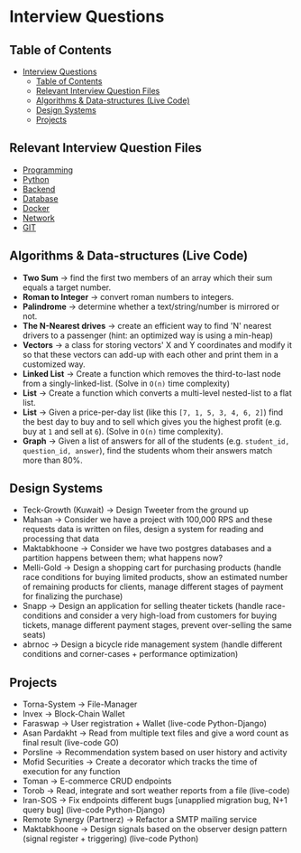 # Interview Questions

## Table of Contents

- [Interview Questions](#interview-questions)
  - [Table of Contents](#table-of-contents)
  - [Relevant Interview Question Files](#relevant-interview-question-files)
  - [Algorithms \& Data-structures (Live Code)](#algorithms--data-structures-live-code)
  - [Design Systems](#design-systems)
  - [Projects](#projects)

## Relevant Interview Question Files

- [Programming ](programming.md)
- [Python](python.md)
- [Backend](backend.md)
- [Database](database.md)
- [Docker](docker.md)
- [Network](network.md)
- [GIT](git.md)

## Algorithms & Data-structures (Live Code)

- **Two Sum** -> find the first two members of an array which their sum equals a target number.
- **Roman to Integer** -> convert roman numbers to integers.
- **Palindrome** -> determine whether a text/string/number is mirrored or not.
- **The N-Nearest drives** -> create an efficient way to find 'N' nearest drivers to a passenger (hint: an optimized way is using a min-heap)
- **Vectors** -> a class for storing vectors' X and Y coordinates and modify it so that these vectors can add-up with each other and print them in a customized way.
- **Linked List** -> Create a function which removes the third-to-last node from a singly-linked-list. (Solve in `O(n)` time complexity)
- **List** -> Create a function which converts a multi-level nested-list to a flat list.
- **List** -> Given a price-per-day list (like this `[7, 1, 5, 3, 4, 6, 2]`) find the best day to buy and to sell which gives you the highest profit (e.g. buy at `1` and sell at `6`). (Solve in `O(n)` time complexity).
- **Graph** -> Given a list of answers for all of the students (e.g. `student_id, question_id, answer`), find the students whom their answers match more than 80%.

## Design Systems

- Teck-Growth (Kuwait) -> Design Tweeter from the ground up
- Mahsan -> Consider we have a project with 100,000 RPS and these requests data is written on files, design a system for reading and processing that data
- Maktabkhoone -> Consider we have two postgres databases and a partition happens between them; what happens now?
- Melli-Gold -> Design a shopping cart for purchasing products (handle race conditions for buying limited products, show an estimated number of remaining products for clients, manage different stages of payment for finalizing the purchase)
- Snapp -> Design an application for selling theater tickets (handle race-conditions and consider a very high-load from customers for buying tickets, manage different payment stages, prevent over-selling the same seats)
- abrnoc -> Design a bicycle ride management system (handle different conditions and corner-cases + performance optimization)

## Projects

- Torna-System -> File-Manager
- Invex -> Block-Chain Wallet
- Faraswap -> User registration + Wallet (live-code Python-Django)
- Asan Pardakht -> Read from multiple text files and give a word count as final result (live-code GO)
- Porsline -> Recommendation system based on user history and activity
- Mofid Securities -> Create a decorator which tracks the time of execution for any function
- Toman -> E-commerce CRUD endpoints
- Torob -> Read, integrate and sort weather reports from a file (live-code)
- Iran-SOS -> Fix endpoints different bugs [unapplied migration bug, N+1 query bug] (live-code Python-Django)
- Remote Synergy (Partnerz) -> Refactor a SMTP mailing service
- Maktabkhoone -> Design signals based on the observer design pattern (signal register + triggering) (live-code Python)

